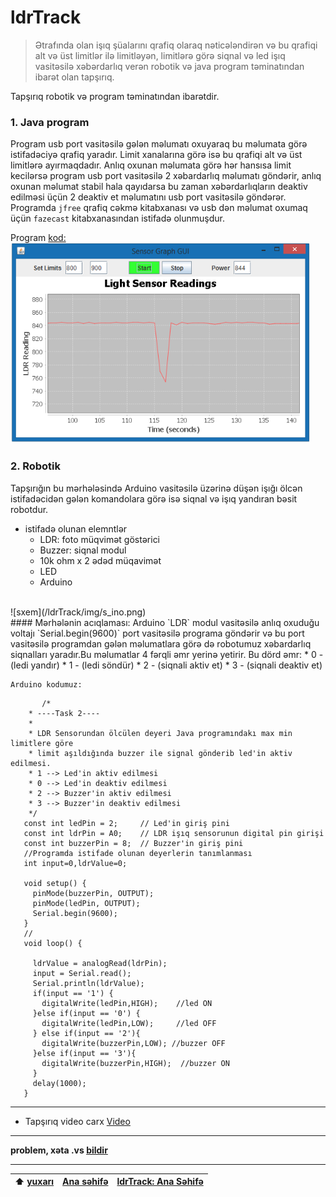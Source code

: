 # ldrTrack 
> Ətrafında olan işıq şüalarını qrafiq olaraq nəticələndirən və bu qrafiqi alt və üst limitlər ilə limitləyən, limitlərə görə siqnal və led işıq vasitəsilə xəbərdarlıq verən robotik və java program təminatından ibarət olan tapşırıq.

Tapşırıq robotik və program təminatından ibarətdir.
### 1. Java program
  Program usb port vasitəsilə gələn məlumatı oxuyaraq bu məlumata görə istifadəciyə qrafiq yaradır. Limit xanalarına görə isə bu qrafiqi alt və üst limitlərə ayırmaqdadır. Anlıq oxunan məlumata görə hər hansısa limit kecilərsə program usb port vasitəsilə 2 xəbardarlıq məlumatı göndərir, anlıq oxunan məlumat stabil hala qayıdarsa bu zaman xəbərdarlıqların deaktiv edilməsi üçün 2 deaktiv et məlumatını usb port vasitəsilə göndərər. Programda `jfree` qrafiq cəkmə kitabxanası və usb dən məlumat oxumaq üçün `fazecast` kitabxanasından istifadə olunmuşdur.

  Program [kod:](/ldrTrack/code/sensorGraph.java)
  <br>
  ![](/ldrTrack/img/s_graph.png) 
  <br>
### 2. Robotik
Tapşırığın bu mərhələsində Arduino vasitəsilə üzərinə düşən işığı ölcən istifadəcidən gələn komandolara görə isə siqnal və işıq yandıran bəsit robotdur.
- istifadə olunan elemntlər
	- LDR: foto müqvimət göstərici
	- Buzzer: siqnal modul
	- 10k ohm x 2 ədəd müqavimət
	- LED
	- Arduino
<br>
![sxem](/ldrTrack/img/s_ino.png) 
<br>
 #### Mərhələnin acıqlaması:
 	Arduino `LDR` modul vasitəsilə anlıq oxuduğu voltajı `Serial.begin(9600)` port vasitəsilə programa göndərir və bu port vasitəsilə programdan gələn məlumatlara görə də robotumuz xəbardarlıq siqnalları yaradır.Bu məlumatlar 4 fərqli əmr yerinə yetirir. Bu dörd əmr: 
 	* 0 - (ledi yandır)
 	* 1 - (ledi söndür)
 	* 2 - (siqnali aktiv et)
 	* 3 - (siqnali deaktiv et) 

 	Arduino kodumuz:

 ```Arduino
	 	/*
	 * ----Task 2----
	 * 
	 * LDR Sensorundan ölcülen deyeri Java programındakı max min limitlere göre 
	 * limit aşıldığında buzzer ile signal gönderib led'in aktiv edilmesi. 
	 * 1 --> Led'in aktiv edilmesi
	 * 0 --> Led'in deaktiv edilmesi
	 * 2 --> Buzzer'in aktiv edilmesi
	 * 3 --> Buzzer'in deaktiv edilmesi
	 */
	const int ledPin = 2;     // Led'in giriş pini
	const int ldrPin = A0;    // LDR işıq sensorunun digital pin girişi
	const int buzzerPin = 8;  // Buzzer'in giriş pini
	//Programda istifade olunan deyerlerin tanımlanması
	int input=0,ldrValue=0;

	void setup() {
	  pinMode(buzzerPin, OUTPUT);
	  pinMode(ledPin, OUTPUT); 
	  Serial.begin(9600); 
	}
	//
	void loop() {

	  ldrValue = analogRead(ldrPin);
	  input = Serial.read();
	  Serial.println(ldrValue); 
	  if(input == '1') {
	    digitalWrite(ledPin,HIGH);    //led ON
	  }else if(input == '0') { 
	    digitalWrite(ledPin,LOW);     //led OFF
	  } else if(input == '2'){
	    digitalWrite(buzzerPin,LOW); //buzzer OFF
	  }else if(input == '3'){
	    digitalWrite(buzzerPin,HIGH);  //buzzer ON
	  }
	  delay(1000);                  
	}
```
----------------------------
- Tapşırıq video carx [Video](https://www.youtube.com/watch?v=Vl69tx_xEss)
----------------------------

**problem, xəta .vs [bildir](https://github.com/mahammad/CENG200_STAJ1/issues/new)**

---------------------------
 :arrow_up: [yuxarı](https://github.com/mahammad/CENG200_STAJ1/blob/master/ldrTrack/lang/az.md#ldrtrack)      | [Ana səhifə](https://github.com/mahammad/CENG200_STAJ1)| [ldrTrack: Ana Səhifə](/memInfo/README.md)     
 ----|----|----
